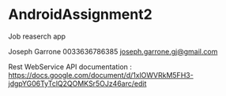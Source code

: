 # AndroidAssignment2
Job reaserch app

Joseph Garrone 0033636786385 joseph.garrone.gj@gmail.com


Rest WebService API documentation :
https://docs.google.com/document/d/1xlOWVRkM5FH3-jdgpYG06TyTclQ2QOMKSr5OJz46arc/edit
